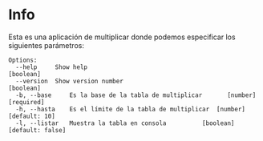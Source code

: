 # Info

Esta es una aplicación de multiplicar donde podemos especificar los siguientes parámetros:

```
Options:
  --help     Show help                                             [boolean]
  --version  Show version number                                   [boolean]
  -b, --base     Es la base de la tabla de multiplicar       [number] [required]
  -h, --hasta    Es el límite de la tabla de multiplicar  [number] [default: 10]
  -l, --listar   Muestra la tabla en consola          [boolean] [default: false]
```